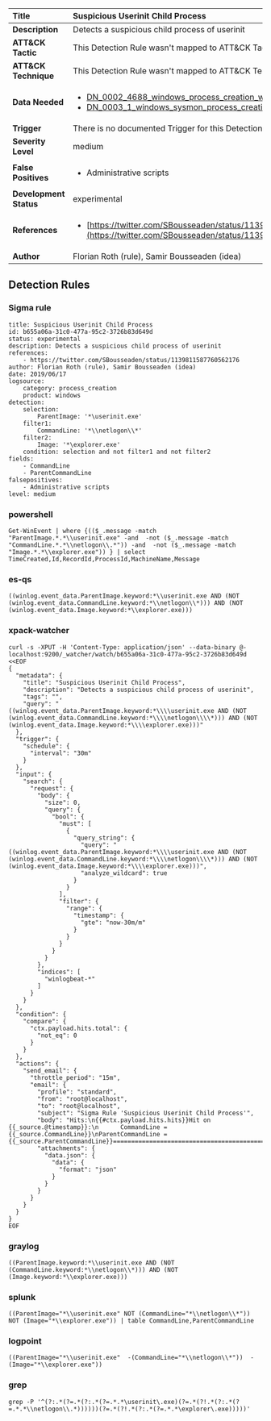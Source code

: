 | Title                    | Suspicious Userinit Child Process       |
|:-------------------------|:------------------|
| **Description**          | Detects a suspicious child process of userinit |
| **ATT&amp;CK Tactic**    |   This Detection Rule wasn't mapped to ATT&amp;CK Tactic yet  |
| **ATT&amp;CK Technique** |  This Detection Rule wasn't mapped to ATT&amp;CK Technique yet  |
| **Data Needed**          | <ul><li>[DN_0002_4688_windows_process_creation_with_commandline](../Data_Needed/DN_0002_4688_windows_process_creation_with_commandline.md)</li><li>[DN_0003_1_windows_sysmon_process_creation](../Data_Needed/DN_0003_1_windows_sysmon_process_creation.md)</li></ul>  |
| **Trigger**              |  There is no documented Trigger for this Detection Rule yet  |
| **Severity Level**       | medium |
| **False Positives**      | <ul><li>Administrative scripts</li></ul>  |
| **Development Status**   | experimental |
| **References**           | <ul><li>[https://twitter.com/SBousseaden/status/1139811587760562176](https://twitter.com/SBousseaden/status/1139811587760562176)</li></ul>  |
| **Author**               | Florian Roth (rule), Samir Bousseaden (idea) |


## Detection Rules

### Sigma rule

```
title: Suspicious Userinit Child Process
id: b655a06a-31c0-477a-95c2-3726b83d649d
status: experimental
description: Detects a suspicious child process of userinit
references:
    - https://twitter.com/SBousseaden/status/1139811587760562176
author: Florian Roth (rule), Samir Bousseaden (idea)
date: 2019/06/17
logsource:
    category: process_creation
    product: windows
detection:
    selection:
        ParentImage: '*\userinit.exe'
    filter1:
        CommandLine: '*\\netlogon\\*'
    filter2:
        Image: '*\explorer.exe'
    condition: selection and not filter1 and not filter2
fields:
    - CommandLine
    - ParentCommandLine
falsepositives:
    - Administrative scripts
level: medium

```





### powershell
    
```
Get-WinEvent | where {(($_.message -match "ParentImage.*.*\\userinit.exe" -and  -not ($_.message -match "CommandLine.*.*\\netlogon\\.*")) -and  -not ($_.message -match "Image.*.*\\explorer.exe")) } | select TimeCreated,Id,RecordId,ProcessId,MachineName,Message
```


### es-qs
    
```
((winlog.event_data.ParentImage.keyword:*\\userinit.exe AND (NOT (winlog.event_data.CommandLine.keyword:*\\netlogon\\*))) AND (NOT (winlog.event_data.Image.keyword:*\\explorer.exe)))
```


### xpack-watcher
    
```
curl -s -XPUT -H 'Content-Type: application/json' --data-binary @- localhost:9200/_watcher/watch/b655a06a-31c0-477a-95c2-3726b83d649d <<EOF
{
  "metadata": {
    "title": "Suspicious Userinit Child Process",
    "description": "Detects a suspicious child process of userinit",
    "tags": "",
    "query": "((winlog.event_data.ParentImage.keyword:*\\\\userinit.exe AND (NOT (winlog.event_data.CommandLine.keyword:*\\\\netlogon\\\\*))) AND (NOT (winlog.event_data.Image.keyword:*\\\\explorer.exe)))"
  },
  "trigger": {
    "schedule": {
      "interval": "30m"
    }
  },
  "input": {
    "search": {
      "request": {
        "body": {
          "size": 0,
          "query": {
            "bool": {
              "must": [
                {
                  "query_string": {
                    "query": "((winlog.event_data.ParentImage.keyword:*\\\\userinit.exe AND (NOT (winlog.event_data.CommandLine.keyword:*\\\\netlogon\\\\*))) AND (NOT (winlog.event_data.Image.keyword:*\\\\explorer.exe)))",
                    "analyze_wildcard": true
                  }
                }
              ],
              "filter": {
                "range": {
                  "timestamp": {
                    "gte": "now-30m/m"
                  }
                }
              }
            }
          }
        },
        "indices": [
          "winlogbeat-*"
        ]
      }
    }
  },
  "condition": {
    "compare": {
      "ctx.payload.hits.total": {
        "not_eq": 0
      }
    }
  },
  "actions": {
    "send_email": {
      "throttle_period": "15m",
      "email": {
        "profile": "standard",
        "from": "root@localhost",
        "to": "root@localhost",
        "subject": "Sigma Rule 'Suspicious Userinit Child Process'",
        "body": "Hits:\n{{#ctx.payload.hits.hits}}Hit on {{_source.@timestamp}}:\n      CommandLine = {{_source.CommandLine}}\nParentCommandLine = {{_source.ParentCommandLine}}================================================================================\n{{/ctx.payload.hits.hits}}",
        "attachments": {
          "data.json": {
            "data": {
              "format": "json"
            }
          }
        }
      }
    }
  }
}
EOF

```


### graylog
    
```
((ParentImage.keyword:*\\userinit.exe AND (NOT (CommandLine.keyword:*\\netlogon\\*))) AND (NOT (Image.keyword:*\\explorer.exe)))
```


### splunk
    
```
((ParentImage="*\\userinit.exe" NOT (CommandLine="*\\netlogon\\*")) NOT (Image="*\\explorer.exe")) | table CommandLine,ParentCommandLine
```


### logpoint
    
```
((ParentImage="*\\userinit.exe"  -(CommandLine="*\\netlogon\\*"))  -(Image="*\\explorer.exe"))
```


### grep
    
```
grep -P '^(?:.*(?=.*(?:.*(?=.*.*\userinit\.exe)(?=.*(?!.*(?:.*(?=.*.*\\netlogon\\.*))))))(?=.*(?!.*(?:.*(?=.*.*\explorer\.exe)))))'
```




